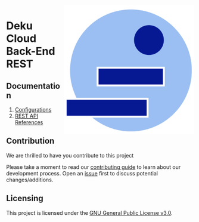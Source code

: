 <img src="https://github.com/deku-messaging/Deku-Resources/raw/main/Icon.png" align="right" width="350px"/>

# Deku Cloud Back-End REST

## Documentation

1. [Configurations](docs/configurations.md)
2. [REST API References](docs/api_versions.md)

## Contribution

We are thrilled to have you contribute to this project

Please take a moment to read our [contributing guide](docs/contributing.md) to
learn about our development process. Open an
[issue](https://github.com/Afkanerd/Deku-Cloud/issues) first to discuss
potential changes/additions.

## Licensing

This project is licensed under the [GNU General Public License v3.0](LICENSE).
